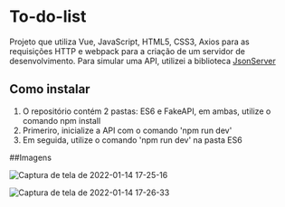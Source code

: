 # To-do-list
Projeto que utiliza Vue, JavaScript, HTML5, CSS3, Axios para as requisições HTTP e webpack para a criação de um servidor de desenvolvimento. Para simular uma API, utilizei a biblioteca [JsonServer](https://github.com/typicode/json-server)

## Como instalar
1. O repositório contém 2 pastas: ES6 e FakeAPI, em ambas, utilize o comando npm install
2. Primeriro, inicialize a API com o comando 'npm run dev'
3. Em seguida, utilize o comando 'npm run dev' na pasta ES6

##Imagens


![Captura de tela de 2022-01-14 17-25-16](https://user-images.githubusercontent.com/54656065/149587307-071da97a-01e3-46fb-bd77-d20cceb29250.png)


![Captura de tela de 2022-01-14 17-26-33](https://user-images.githubusercontent.com/54656065/149587395-7d86248e-65b4-4a6e-940b-6760d3bb247b.png)
